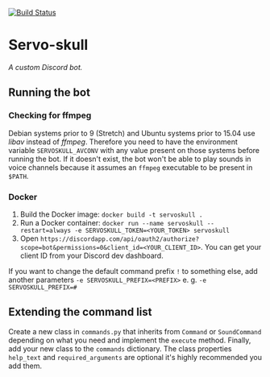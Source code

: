 [![Build Status](https://travis-ci.org/Retzudo/servoskull.svg?branch=master)](https://travis-ci.org/Retzudo/servoskull)

# Servo-skull

*A custom Discord bot.*

## Running the bot

### Checking for ffmpeg

Debian systems prior to 9 (Stretch) and Ubuntu systems prior to 15.04
use *libav* instead of *ffmpeg*. Therefore you need to have the environment
variable `SERVOSKULL_AVCONV` with any value present on those systems
before running the bot. If it doesn't exist, the bot won't be able to
play sounds in voice channels because it assumes an `ffmpeg` executable
to be present in `$PATH`.

### Docker

1. Build the Docker image: `docker build -t servoskull .`
2. Run a Docker container: `docker run --name servoskull --restart=always -e SERVOSKULL_TOKEN=<YOUR_TOKEN> servoskull`
3. Open `https://discordapp.com/api/oauth2/authorize?scope=bot&permissions=0&client_id=<YOUR_CLIENT_ID>`.
   You can get your client ID from your Discord dev dashboard.

If you want to change the default command prefix `!` to something else, add another parameters
`-e SERVOSKULL_PREFIX=<PREFIX>` e. g. `-e SERVOSKULL_PREFIX=#`


## Extending the command list
Create a new class in `commands.py` that inherits from `Command` or `SoundCommand` depending on what you need and
implement the `execute` method. Finally, add your new class to the `commands` dictionary. The class properties
`help_text` and `required_arguments` are optional it's highly recommended you add them.